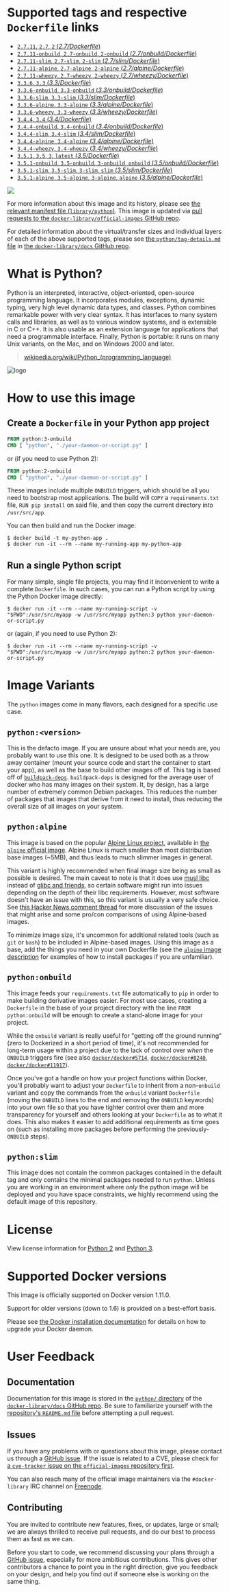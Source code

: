 # Supported tags and respective `Dockerfile` links

-	[`2.7.11`, `2.7`, `2` (*2.7/Dockerfile*)](https://github.com/docker-library/python/blob/195213c43e66d7c97be10f277c1053620e78749d/2.7/Dockerfile)
-	[`2.7.11-onbuild`, `2.7-onbuild`, `2-onbuild` (*2.7/onbuild/Dockerfile*)](https://github.com/docker-library/python/blob/7663560df7547e69d13b1b548675502f4e0917d1/2.7/onbuild/Dockerfile)
-	[`2.7.11-slim`, `2.7-slim`, `2-slim` (*2.7/slim/Dockerfile*)](https://github.com/docker-library/python/blob/195213c43e66d7c97be10f277c1053620e78749d/2.7/slim/Dockerfile)
-	[`2.7.11-alpine`, `2.7-alpine`, `2-alpine` (*2.7/alpine/Dockerfile*)](https://github.com/docker-library/python/blob/195213c43e66d7c97be10f277c1053620e78749d/2.7/alpine/Dockerfile)
-	[`2.7.11-wheezy`, `2.7-wheezy`, `2-wheezy` (*2.7/wheezy/Dockerfile*)](https://github.com/docker-library/python/blob/195213c43e66d7c97be10f277c1053620e78749d/2.7/wheezy/Dockerfile)
-	[`3.3.6`, `3.3` (*3.3/Dockerfile*)](https://github.com/docker-library/python/blob/195213c43e66d7c97be10f277c1053620e78749d/3.3/Dockerfile)
-	[`3.3.6-onbuild`, `3.3-onbuild` (*3.3/onbuild/Dockerfile*)](https://github.com/docker-library/python/blob/7663560df7547e69d13b1b548675502f4e0917d1/3.3/onbuild/Dockerfile)
-	[`3.3.6-slim`, `3.3-slim` (*3.3/slim/Dockerfile*)](https://github.com/docker-library/python/blob/195213c43e66d7c97be10f277c1053620e78749d/3.3/slim/Dockerfile)
-	[`3.3.6-alpine`, `3.3-alpine` (*3.3/alpine/Dockerfile*)](https://github.com/docker-library/python/blob/195213c43e66d7c97be10f277c1053620e78749d/3.3/alpine/Dockerfile)
-	[`3.3.6-wheezy`, `3.3-wheezy` (*3.3/wheezy/Dockerfile*)](https://github.com/docker-library/python/blob/195213c43e66d7c97be10f277c1053620e78749d/3.3/wheezy/Dockerfile)
-	[`3.4.4`, `3.4` (*3.4/Dockerfile*)](https://github.com/docker-library/python/blob/195213c43e66d7c97be10f277c1053620e78749d/3.4/Dockerfile)
-	[`3.4.4-onbuild`, `3.4-onbuild` (*3.4/onbuild/Dockerfile*)](https://github.com/docker-library/python/blob/7663560df7547e69d13b1b548675502f4e0917d1/3.4/onbuild/Dockerfile)
-	[`3.4.4-slim`, `3.4-slim` (*3.4/slim/Dockerfile*)](https://github.com/docker-library/python/blob/195213c43e66d7c97be10f277c1053620e78749d/3.4/slim/Dockerfile)
-	[`3.4.4-alpine`, `3.4-alpine` (*3.4/alpine/Dockerfile*)](https://github.com/docker-library/python/blob/195213c43e66d7c97be10f277c1053620e78749d/3.4/alpine/Dockerfile)
-	[`3.4.4-wheezy`, `3.4-wheezy` (*3.4/wheezy/Dockerfile*)](https://github.com/docker-library/python/blob/195213c43e66d7c97be10f277c1053620e78749d/3.4/wheezy/Dockerfile)
-	[`3.5.1`, `3.5`, `3`, `latest` (*3.5/Dockerfile*)](https://github.com/docker-library/python/blob/195213c43e66d7c97be10f277c1053620e78749d/3.5/Dockerfile)
-	[`3.5.1-onbuild`, `3.5-onbuild`, `3-onbuild`, `onbuild` (*3.5/onbuild/Dockerfile*)](https://github.com/docker-library/python/blob/0fa3202789648132971160f686f5a37595108f44/3.5/onbuild/Dockerfile)
-	[`3.5.1-slim`, `3.5-slim`, `3-slim`, `slim` (*3.5/slim/Dockerfile*)](https://github.com/docker-library/python/blob/195213c43e66d7c97be10f277c1053620e78749d/3.5/slim/Dockerfile)
-	[`3.5.1-alpine`, `3.5-alpine`, `3-alpine`, `alpine` (*3.5/alpine/Dockerfile*)](https://github.com/docker-library/python/blob/195213c43e66d7c97be10f277c1053620e78749d/3.5/alpine/Dockerfile)

[![](https://badge.imagelayers.io/python:latest.svg)](https://imagelayers.io/?images=python:2.7.11,python:2.7.11-onbuild,python:2.7.11-slim,python:2.7.11-alpine,python:2.7.11-wheezy,python:3.3.6,python:3.3.6-onbuild,python:3.3.6-slim,python:3.3.6-alpine,python:3.3.6-wheezy,python:3.4.4,python:3.4.4-onbuild,python:3.4.4-slim,python:3.4.4-alpine,python:3.4.4-wheezy,python:3.5.1,python:3.5.1-onbuild,python:3.5.1-slim,python:3.5.1-alpine)

For more information about this image and its history, please see [the relevant manifest file (`library/python`)](https://github.com/docker-library/official-images/blob/master/library/python). This image is updated via [pull requests to the `docker-library/official-images` GitHub repo](https://github.com/docker-library/official-images/pulls?q=label%3Alibrary%2Fpython).

For detailed information about the virtual/transfer sizes and individual layers of each of the above supported tags, please see [the `python/tag-details.md` file](https://github.com/docker-library/docs/blob/master/python/tag-details.md) in [the `docker-library/docs` GitHub repo](https://github.com/docker-library/docs).

# What is Python?

Python is an interpreted, interactive, object-oriented, open-source programming language. It incorporates modules, exceptions, dynamic typing, very high level dynamic data types, and classes. Python combines remarkable power with very clear syntax. It has interfaces to many system calls and libraries, as well as to various window systems, and is extensible in C or C++. It is also usable as an extension language for applications that need a programmable interface. Finally, Python is portable: it runs on many Unix variants, on the Mac, and on Windows 2000 and later.

> [wikipedia.org/wiki/Python_(programming_language)](https://en.wikipedia.org/wiki/Python_%28programming_language%29)

![logo](https://raw.githubusercontent.com/docker-library/docs/01c12653951b2fe592c1f93a13b4e289ada0e3a1/python/logo.png)

# How to use this image

## Create a `Dockerfile` in your Python app project

```dockerfile
FROM python:3-onbuild
CMD [ "python", "./your-daemon-or-script.py" ]
```

or (if you need to use Python 2):

```dockerfile
FROM python:2-onbuild
CMD [ "python", "./your-daemon-or-script.py" ]
```

These images include multiple `ONBUILD` triggers, which should be all you need to bootstrap most applications. The build will `COPY` a `requirements.txt` file, `RUN pip install` on said file, and then copy the current directory into `/usr/src/app`.

You can then build and run the Docker image:

```console
$ docker build -t my-python-app .
$ docker run -it --rm --name my-running-app my-python-app
```

## Run a single Python script

For many simple, single file projects, you may find it inconvenient to write a complete `Dockerfile`. In such cases, you can run a Python script by using the Python Docker image directly:

```console
$ docker run -it --rm --name my-running-script -v "$PWD":/usr/src/myapp -w /usr/src/myapp python:3 python your-daemon-or-script.py
```

or (again, if you need to use Python 2):

```console
$ docker run -it --rm --name my-running-script -v "$PWD":/usr/src/myapp -w /usr/src/myapp python:2 python your-daemon-or-script.py
```

# Image Variants

The `python` images come in many flavors, each designed for a specific use case.

## `python:<version>`

This is the defacto image. If you are unsure about what your needs are, you probably want to use this one. It is designed to be used both as a throw away container (mount your source code and start the container to start your app), as well as the base to build other images off of. This tag is based off of [`buildpack-deps`](https://registry.hub.docker.com/_/buildpack-deps/). `buildpack-deps` is designed for the average user of docker who has many images on their system. It, by design, has a large number of extremely common Debian packages. This reduces the number of packages that images that derive from it need to install, thus reducing the overall size of all images on your system.

## `python:alpine`

This image is based on the popular [Alpine Linux project](http://alpinelinux.org), available in [the `alpine` official image](https://hub.docker.com/_/alpine). Alpine Linux is much smaller than most distribution base images (~5MB), and thus leads to much slimmer images in general.

This variant is highly recommended when final image size being as small as possible is desired. The main caveat to note is that it does use [musl libc](http://www.musl-libc.org) instead of [glibc and friends](http://www.etalabs.net/compare_libcs.html), so certain software might run into issues depending on the depth of their libc requirements. However, most software doesn't have an issue with this, so this variant is usually a very safe choice. See [this Hacker News comment thread](https://news.ycombinator.com/item?id=10782897) for more discussion of the issues that might arise and some pro/con comparisons of using Alpine-based images.

To minimize image size, it's uncommon for additional related tools (such as `git` or `bash`) to be included in Alpine-based images. Using this image as a base, add the things you need in your own Dockerfile (see the [`alpine` image description](https://hub.docker.com/_/alpine/) for examples of how to install packages if you are unfamiliar).

## `python:onbuild`

This image feeds your `requirements.txt` file automatically to `pip` in order to make building derivative images easier. For most use cases, creating a `Dockerfile` in the base of your project directory with the line `FROM python:onbuild` will be enough to create a stand-alone image for your project.

While the `onbuild` variant is really useful for "getting off the ground running" (zero to Dockerized in a short period of time), it's not recommended for long-term usage within a project due to the lack of control over *when* the `ONBUILD` triggers fire (see also [`docker/docker#5714`](https://github.com/docker/docker/issues/5714), [`docker/docker#8240`](https://github.com/docker/docker/issues/8240), [`docker/docker#11917`](https://github.com/docker/docker/issues/11917)).

Once you've got a handle on how your project functions within Docker, you'll probably want to adjust your `Dockerfile` to inherit from a non-`onbuild` variant and copy the commands from the `onbuild` variant `Dockerfile` (moving the `ONBUILD` lines to the end and removing the `ONBUILD` keywords) into your own file so that you have tighter control over them and more transparency for yourself and others looking at your `Dockerfile` as to what it does. This also makes it easier to add additional requirements as time goes on (such as installing more packages before performing the previously-`ONBUILD` steps).

## `python:slim`

This image does not contain the common packages contained in the default tag and only contains the minimal packages needed to run `python`. Unless you are working in an environment where *only* the python image will be deployed and you have space constraints, we highly recommend using the default image of this repository.

# License

View license information for [Python 2](https://docs.python.org/2/license.html) and [Python 3](https://docs.python.org/3/license.html).

# Supported Docker versions

This image is officially supported on Docker version 1.11.0.

Support for older versions (down to 1.6) is provided on a best-effort basis.

Please see [the Docker installation documentation](https://docs.docker.com/installation/) for details on how to upgrade your Docker daemon.

# User Feedback

## Documentation

Documentation for this image is stored in the [`python/` directory](https://github.com/docker-library/docs/tree/master/python) of the [`docker-library/docs` GitHub repo](https://github.com/docker-library/docs). Be sure to familiarize yourself with the [repository's `README.md` file](https://github.com/docker-library/docs/blob/master/README.md) before attempting a pull request.

## Issues

If you have any problems with or questions about this image, please contact us through a [GitHub issue](https://github.com/docker-library/python/issues). If the issue is related to a CVE, please check for [a `cve-tracker` issue on the `official-images` repository first](https://github.com/docker-library/official-images/issues?q=label%3Acve-tracker).

You can also reach many of the official image maintainers via the `#docker-library` IRC channel on [Freenode](https://freenode.net).

## Contributing

You are invited to contribute new features, fixes, or updates, large or small; we are always thrilled to receive pull requests, and do our best to process them as fast as we can.

Before you start to code, we recommend discussing your plans through a [GitHub issue](https://github.com/docker-library/python/issues), especially for more ambitious contributions. This gives other contributors a chance to point you in the right direction, give you feedback on your design, and help you find out if someone else is working on the same thing.
